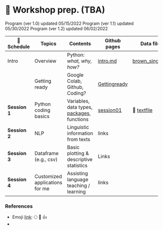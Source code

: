 # 🦖 Workshop prep. (TBA)

Program (ver 1.0) updated 05/15/2022
Program (ver 1.1) updated 05/30/2022
Program (ver 1.2) updated 06/02/2022

| :date: Schedule | Topics | Contents | Github pages| Data files | Reference videos |
|----------|--------|------|--------|------------|-----------|
| Intro | Overview | Python: _what, why, how?_ | [intro.md](https://github.com/MK316/workshop22/blob/main/intro.md) | [brown_single.zip](https://github.com/MK316/workshop22/blob/main/data/brown_single.zip)    |  |
|          | Getting ready | Google Colab, Github, Coding? | [Gettingready](/Gettingready.ipynb) |     |  |
| **Session 1** | Python coding basics | Variables, data types, [packages](/python_packages.ipynb), functions  | [session01](/session01.ipynb) | 💾 [textfile](https://raw.githubusercontent.com/MK316/workshop22/main/data/fable01.txt)    |   |
| **Session 2** | NLP | Linguistic information from texts |  links |  |   |
| **Session 3** | Dataframe (e.g., csv) | Basic plotting & descriptive statistics | Links |  |  |
| **Session 4** | Customized applications for me | Assisting language teaching / learning | links |     |   |


### References

* Emoji [link](https://gist.github.com/rxaviers/7360908): :full_moon:  :pray:  :thumbsup:  
* 
